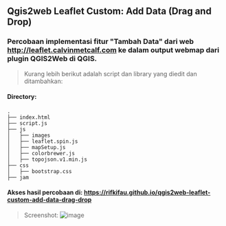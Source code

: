 ## Qgis2web Leaflet Custom: Add Data (Drag and Drop)

### Percobaan implementasi fitur "Tambah Data" dari web http://leaflet.calvinmetcalf.com ke dalam output webmap dari plugin QGIS2Web di QGIS.

> Kurang lebih berikut adalah script dan library yang diedit dan ditambahkan:
#### Directory:
    .
    ├── index.html              
    ├── script.js              
    ├── js         
    │   ├── images         
    │   ├── leaflet.spin.js      
    │   ├── mapSetup.js        
    │   ├── colorbrewer.js       
    │   ├── topojson.v1.min.js     
    ├── css                    
    │   ├── bootstrap.css      
    ├── jam                  

#### Akses hasil percobaan di: https://rifkifau.github.io/qgis2web-leaflet-custom-add-data-drag-drop

> Screenshot: 
![image](https://user-images.githubusercontent.com/24805357/80950698-8fbf5480-8e20-11ea-84c6-4d8e2a1d0aea.png)

